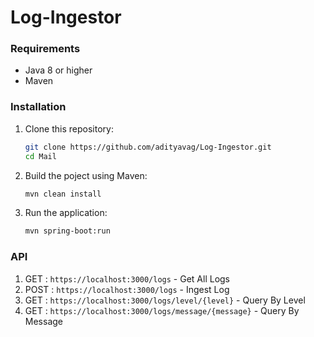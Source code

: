 # Log-Ingestor
### Requirements

- Java 8 or higher
- Maven

### Installation

1. Clone this repository:

   ```sh
   git clone https://github.com/adityavag/Log-Ingestor.git
   cd Mail
2. Build the poject using Maven:

   ```sh
   mvn clean install
3. Run the application:
   ```sh
   mvn spring-boot:run
### API 
1. GET  : `https://localhost:3000/logs` - Get All Logs
2. POST : `https://localhost:3000/logs` - Ingest Log
3. GET  : `https://localhost:3000/logs/level/{level}` - Query By Level
4. GET  : `https://localhost:3000/logs/message/{message}` - Query By Message
